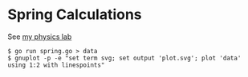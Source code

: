 Spring Calculations
===================

See [my physics lab](http://www.myphysicslab.com/spring1.html)

    $ go run spring.go > data
    $ gnuplot -p -e "set term svg; set output 'plot.svg'; plot 'data' using 1:2 with linespoints"
